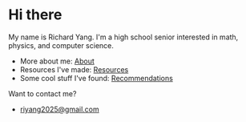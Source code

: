 # Hi there
My name is Richard Yang. I'm a high school senior interested in math, physics, and computer science. 

- More about me: [About](/about.md)
- Resources I've made: [Resources](/resources.md)
- Some cool stuff I've found: [Recommendations](/recs.md)

Want to contact me?
- [riyang2025@gmail.com](mailto:riyang2025@gmail.com)
